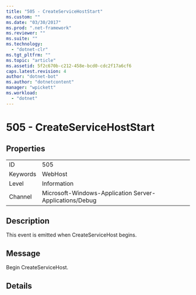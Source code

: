 ```yaml
---
title: "505 - CreateServiceHostStart"
ms.custom: ""
ms.date: "03/30/2017"
ms.prod: ".net-framework"
ms.reviewer: ""
ms.suite: ""
ms.technology: 
  - "dotnet-clr"
ms.tgt_pltfrm: ""
ms.topic: "article"
ms.assetid: 5f2c670b-c212-458e-bcd0-cdc2f17a6cf6
caps.latest.revision: 4
author: "dotnet-bot"
ms.author: "dotnetcontent"
manager: "wpickett"
ms.workload: 
  - "dotnet"
---
```

# 505 - CreateServiceHostStart
## Properties  
  
|||  
|-|-|  
|ID|505|  
|Keywords|WebHost|  
|Level|Information|  
|Channel|Microsoft-Windows-Application Server-Applications/Debug|  
  
## Description  
 This event is emitted when CreateServiceHost begins.  
  
## Message  
 Begin CreateServiceHost.  
  
## Details
